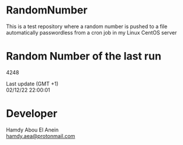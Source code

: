 # RandomNumber    
This is a test repository where a random number is pushed to a file automatically passwordless from a cron job in my Linux CentOS server    
# Random Number of the last run   
4248
      
Last update (GMT +1)    
02/12/22 22:00:01
# Developer    
Hamdy Abou El Anein   
hamdy.aea@protonmail.com
